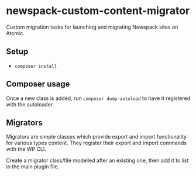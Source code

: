 # newspack-custom-content-migrator
Custom migration tasks for launching and migrating Newspack sites on Atomic.

## Setup

- `composer install`

## Composer usage

Once a new class is added, run `composer dump-autoload` to have it registered with the autoloader.

## Migrators

Migrators are simple classes which provide export and import functionality for various types content. They register their export and import commands with the WP CLI.

Create a migrator class/file modelled after an existing one, then add it to list in the main plugin file.

